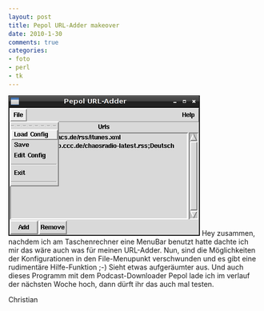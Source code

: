 ```yaml
--- 
layout: post
title: Pepol URL-Adder makeover
date: 2010-1-30
comments: true
categories: 
- foto
- perl
- tk
---
```

![url_adder](/static/wpdata/2010/12/url_adder-scaled500.png)
Hey zusammen,
nachdem ich am Taschenrechner eine MenuBar benutzt hatte dachte ich mir das wäre auch was für meinen URL-Adder. Nun, sind die Möglichkeiten der Konfigurationen in den File-Menupunkt verschwunden und es gibt eine rudimentäre Hilfe-Funktion ;-)
Sieht etwas aufgeräumter aus. Und auch dieses Programm mit dem Podcast-Downloader Pepol lade ich im verlauf der nächsten Woche hoch, dann dürft ihr das auch mal testen.

Christian

